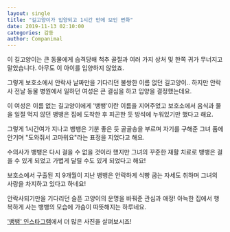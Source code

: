 ```yaml
---
layout: single
title: "길고양이가 입양되고 1시간 만에 보인 변화"
date: 2019-11-13 02:10:00
categories: 감동
author: Companimal
---
```


이 길고양이는 큰 동물에게 습격당해 척추 골절과 여러 가지 상처 및 한쪽 귀가 무너지고 말았습니다. 아무도 이 아이를 입양하지 않았죠.

그렇게 보호소에서 안락사 날짜만을 기다리던 불쌍한 이름 없던 길고양이.. 하지만 안락사 전날 동물 병원에서 일하던 여성은 큰 결심을 하고 입양을 결정했는데요.

이 여성은 이름 없는 길고양이에게 '뱅뱅'이란 이름을 지어주었고 보호소에서 음식과 물을 일절 먹지 않던 뱅뱅은 집에 도착한 후 피곤한 듯 방석에 누워있기만 했다고 해요.

그렇게 1시간여가 지나고 뱅뱅은 기분 좋은 듯 골골송을 부르며 자기를 구해준 그녀 품에 안기며 "도와줘서 고마워요"라는 표정을 지었다고 해요.

수의사가 뱅뱅은 다시 걸을 수 없을 것이라 했지만 그녀의 꾸준한 재활 치료로 뱅뱅은 걸을 수 있게 되었고 가볍게 달릴 수도 있게 되었다고 해요!

보호소에서 구출된 지 9개월이 지난 뱅뱅은 안락하게 식빵 굽는 자세도 취하며 그녀의 사랑을 차지하고 있다고 하네요!

안락사되기만을 기다리던 슬픈 고양이의 운명을 바꿔준 관심과 애정! 아늑한 집에서 행복하게 사는 뱅뱅의 모습에 가슴이 따뜻해지는 하루네요.

[](https://www.instagram.com/benbencatcat/)

['뱅뱅' 인스타그램](https://www.instagram.com/benbencatcat/)에서 더 많은 사진을 살펴보시죠!
